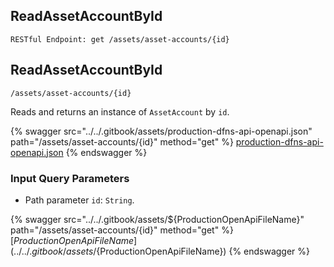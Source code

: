 
## ReadAssetAccountById
`RESTful Endpoint: get /assets/asset-accounts/{id}`


## ReadAssetAccountById
`/assets/asset-accounts/{id}`

Reads and returns an instance of `AssetAccount` by `id`.

{% swagger src="../../.gitbook/assets/production-dfns-api-openapi.json" path="/assets/asset-accounts/{id}" method="get" %}
[production-dfns-api-openapi.json](../../.gitbook/assets/production-dfns-api-openapi.json)
{% endswagger %}


### Input Query Parameters
* Path parameter `id`: `String`.  
  


{% swagger src="../../.gitbook/assets/${ProductionOpenApiFileName}" path="/assets/asset-accounts/{id}" method="get" %}
[${ProductionOpenApiFileName}](../../.gitbook/assets/${ProductionOpenApiFileName})
{% endswagger %}
